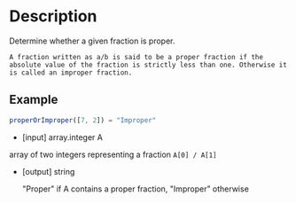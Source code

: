 # Description

Determine whether a given fraction is proper.

    A fraction written as a/b is said to be a proper fraction if the absolute value of the fraction is strictly less than one. Otherwise it is called an improper fraction.

## Example

```javascript
properOrImproper([7, 2]) = "Improper"
```

-   [input] array.integer A

  array of two integers representing a fraction `A[0] / A[1]`

-   [output] string

    "Proper" if A contains a proper fraction, "Improper" otherwise
